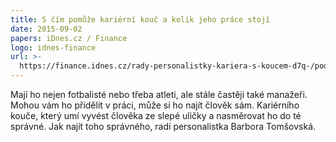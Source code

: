 ```yaml
---
title: S čím pomůže kariérní kouč a kolik jeho práce stojí
date: 2015-09-02
papers: iDnes.cz / Finance
logo: idnes-finance
url: >-
  https://finance.idnes.cz/rady-personalistky-kariera-s-koucem-d7q-/podnikani.aspx?c=A150820_2185399_podnikani_kho
---
```

Mají ho nejen fotbalisté nebo třeba atleti, ale stále častěji také manažeři. Mohou vám ho přidělit v práci, může si ho najít člověk sám. Kariérního kouče, který umí vyvést člověka ze slepé uličky a nasměrovat ho do té správné. Jak najít toho správného, radí personalistka Barbora Tomšovská.
